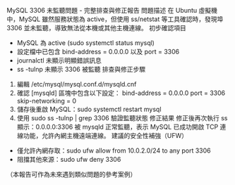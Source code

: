 MySQL 3306 未監聽問題 - 完整排查與修正報告
 問題描述
在 Ubuntu 虛擬機中，MySQL 雖然服務狀態為 active，但使用 ss/netstat 等工具確認時，發現埠 3306 並未監聽，導致無法從本機或其他主機連線。
初步確認項目
- MySQL 為 active (sudo systemctl status mysql)
- 設定檔中已包含 bind-address = 0.0.0.0 以及 port = 3306
- journalctl 未顯示明顯錯誤訊息
- ss -tulnp 未顯示 3306 被監聽
排查與修正步驟
1. 編輯 /etc/mysql/mysql.conf.d/mysqld.cnf
2. 確認 [mysqld] 區塊中包含以下設定：
 bind-address = 0.0.0.0
 port = 3306
 skip-networking = 0
3. 儲存後重啟 MySQL：sudo systemctl restart mysql
4. 使用 sudo ss -tulnp | grep 3306 驗證監聽狀態
修正結果
修正後再次執行 ss 顯示：0.0.0.0:3306 被 mysqld 正常監聽，表示 MySQL 已成功開啟 TCP 連線功能，允許內網主機遠端連線。
建議的安全性補強（UFW）
- 僅允許內網存取：sudo ufw allow from 10.0.2.0/24 to any port 3306
- 阻擋其他來源：sudo ufw deny 3306

（本報告可作為未來遇到類似問題的參考案例）